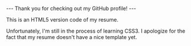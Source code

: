 --- Thank you for checking out my GitHub profile! ---

This is an HTML5 version code of my resume. 

Unfortunately, I'm still in the process of learning CSS3. 
I apologize for the fact that my resume doesn't have a nice template yet.

